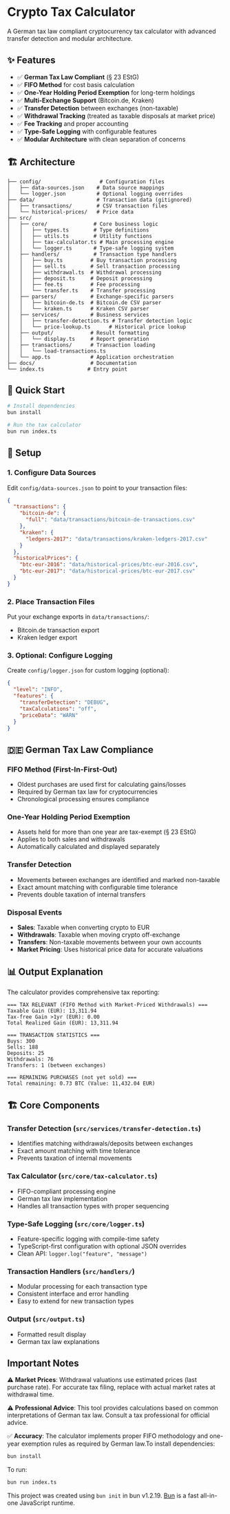 # Crypto Tax Calculator

A German tax law compliant cryptocurrency tax calculator with advanced transfer detection and modular architecture.

## ✨ Features

- ✅ **German Tax Law Compliant** (§ 23 EStG)
- ✅ **FIFO Method** for cost basis calculation  
- ✅ **One-Year Holding Period Exemption** for long-term holdings
- ✅ **Multi-Exchange Support** (Bitcoin.de, Kraken)
- ✅ **Transfer Detection** between exchanges (non-taxable)
- ✅ **Withdrawal Tracking** (treated as taxable disposals at market price)
- ✅ **Fee Tracking** and proper accounting
- ✅ **Type-Safe Logging** with configurable features
- ✅ **Modular Architecture** with clean separation of concerns

## 🏗️ Architecture

```
├── config/                   # Configuration files
│   ├── data-sources.json    # Data source mappings
│   └── logger.json          # Optional logging overrides
├── data/                    # Transaction data (gitignored)
│   ├── transactions/        # CSV transaction files
│   └── historical-prices/   # Price data
├── src/
│   ├── core/               # Core business logic
│   │   ├── types.ts        # Type definitions
│   │   ├── utils.ts        # Utility functions
│   │   ├── tax-calculator.ts # Main processing engine
│   │   └── logger.ts       # Type-safe logging system
│   ├── handlers/           # Transaction type handlers
│   │   ├── buy.ts         # Buy transaction processing
│   │   ├── sell.ts        # Sell transaction processing
│   │   ├── withdrawal.ts  # Withdrawal processing
│   │   ├── deposit.ts     # Deposit processing
│   │   ├── fee.ts         # Fee processing
│   │   └── transfer.ts    # Transfer processing
│   ├── parsers/           # Exchange-specific parsers
│   │   ├── bitcoin-de.ts  # Bitcoin.de CSV parser
│   │   └── kraken.ts      # Kraken CSV parser
│   ├── services/          # Business services
│   │   ├── transfer-detection.ts # Transfer detection logic
│   │   └── price-lookup.ts      # Historical price lookup
│   ├── output/            # Result formatting
│   │   └── display.ts     # Report generation
│   ├── transactions/      # Transaction loading
│   │   └── load-transactions.ts
│   └── app.ts             # Application orchestration
├── docs/                  # Documentation
└── index.ts              # Entry point
```

## 🚀 Quick Start

```bash
# Install dependencies
bun install

# Run the tax calculator
bun run index.ts
```

## 📁 Setup

### 1. Configure Data Sources
Edit `config/data-sources.json` to point to your transaction files:

```json
{
  "transactions": {
    "bitcoin-de": {
      "full": "data/transactions/bitcoin-de-transactions.csv"
    },
    "kraken": {
      "ledgers-2017": "data/transactions/kraken-ledgers-2017.csv"
    }
  },
  "historicalPrices": {
    "btc-eur-2016": "data/historical-prices/btc-eur-2016.csv",
    "btc-eur-2017": "data/historical-prices/btc-eur-2017.csv"
  }
}
```

### 2. Place Transaction Files
Put your exchange exports in `data/transactions/`:
- Bitcoin.de transaction export
- Kraken ledger export

### 3. Optional: Configure Logging
Create `config/logger.json` for custom logging (optional):

```json
{
  "level": "INFO",
  "features": {
    "transferDetection": "DEBUG",
    "taxCalculations": "off",
    "priceData": "WARN"
  }
}
```

## 🇩🇪 German Tax Law Compliance

### FIFO Method (First-In-First-Out)
- Oldest purchases are used first for calculating gains/losses
- Required by German tax law for cryptocurrencies
- Chronological processing ensures compliance

### One-Year Holding Period Exemption
- Assets held for more than one year are tax-exempt (§ 23 EStG)
- Applies to both sales and withdrawals
- Automatically calculated and displayed separately

### Transfer Detection
- Movements between exchanges are identified and marked non-taxable
- Exact amount matching with configurable time tolerance
- Prevents double taxation of internal transfers

### Disposal Events
- **Sales**: Taxable when converting crypto to EUR
- **Withdrawals**: Taxable when moving crypto off-exchange  
- **Transfers**: Non-taxable movements between your own accounts
- **Market Pricing**: Uses historical price data for accurate valuations

## 📊 Output Explanation

The calculator provides comprehensive tax reporting:

```
=== TAX RELEVANT (FIFO Method with Market-Priced Withdrawals) ===
Taxable Gain (EUR): 13,311.94
Tax-free Gain >1yr (EUR): 0.00
Total Realized Gain (EUR): 13,311.94

=== TRANSACTION STATISTICS ===
Buys: 300
Sells: 188
Deposits: 25
Withdrawals: 76
Transfers: 1 (between exchanges)

=== REMAINING PURCHASES (not yet sold) ===
Total remaining: 0.73 BTC (Value: 11,432.04 EUR)
```

## 🏗️ Core Components

### Transfer Detection (`src/services/transfer-detection.ts`)
- Identifies matching withdrawals/deposits between exchanges
- Exact amount matching with time tolerance
- Prevents taxation of internal movements

### Tax Calculator (`src/core/tax-calculator.ts`)
- FIFO-compliant processing engine
- German tax law implementation
- Handles all transaction types with proper sequencing

### Type-Safe Logging (`src/core/logger.ts`)
- Feature-specific logging with compile-time safety
- TypeScript-first configuration with optional JSON overrides
- Clean API: `logger.log("feature", "message")`

### Transaction Handlers (`src/handlers/`)
- Modular processing for each transaction type
- Consistent interface and error handling
- Easy to extend for new transaction types

### Output (`src/output.ts`)
- Formatted result display
- German tax law explanations

## Important Notes

⚠️ **Market Prices**: Withdrawal valuations use estimated prices (last purchase rate). For accurate tax filing, replace with actual market rates at withdrawal time.

⚠️ **Professional Advice**: This tool provides calculations based on common interpretations of German tax law. Consult a tax professional for official advice.

✅ **Accuracy**: The calculator implements proper FIFO methodology and one-year exemption rules as required by German law.To install dependencies:

```bash
bun install
```

To run:

```bash
bun run index.ts
```

This project was created using `bun init` in bun v1.2.19. [Bun](https://bun.com) is a fast all-in-one JavaScript runtime.
